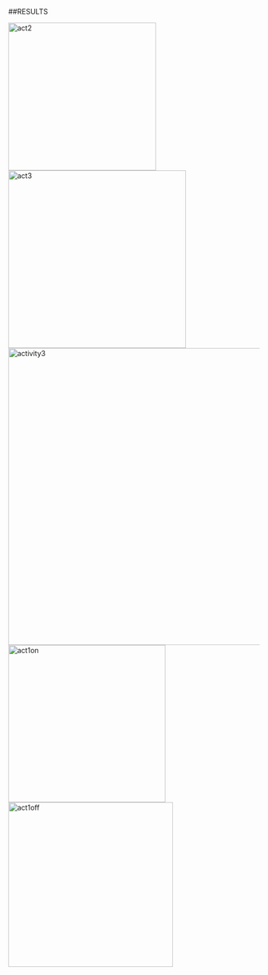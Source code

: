 ##RESULTS

<img width="296" alt="act2" src="https://user-images.githubusercontent.com/89645779/133601417-da6461ee-594f-4fea-bb9d-439711129182.PNG">

<img width="356" alt="act3" src="https://user-images.githubusercontent.com/89645779/133601422-e2365ee9-efa5-4317-b9f9-6ad27b4dfd91.PNG">

<img width="595" alt="activity3" src="https://user-images.githubusercontent.com/89645779/133601432-801037af-6057-45f0-b540-f92902975202.PNG">

<img width="315" alt="act1on" src="https://user-images.githubusercontent.com/89645779/133601377-fb2ea094-cf61-46c8-a891-dc9210155dc6.PNG">

<img width="330" alt="act1off" src="https://user-images.githubusercontent.com/89645779/133601395-2ee429e9-df17-40e5-9513-df1e955a4e20.PNG">

